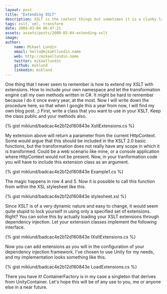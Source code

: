 ```yaml
---
layout: post
title: "Extending XSLT"
description: XSLT is the coolest things but sometimes it is a clunky language for doing the most simple of things. Lucky us you can extend it by writing your extensions in whatever language you want.
tags: xslt, xml, transform
date: 2009-03-04 06:47:21
assets: assets/posts/2009-03-04-extending-xslt
image: 
author: 
    name: Mikael Lundin
    email: hello@mikaellundin.name 
    web: http://mikaellundin.name
    twitter: mikaellundin
    github: miklund
    linkedin: miklund                    
---
```


One thing that I never seem to remember is how to extend my XSLT with extensions. How to include your own namespace and let the transformation engine call my own methods written in C#. It might be hard to remember because I do it once every year, at the most. Now I will write down the procedure here, so that when I google this a year from now, I will find my own blog post. ;)  First, write a class that you want to use in your XSLT. Keep the class public and your methods also.

{% gist miklund/badcac4e2b12d160843e XsltExtensions.cs %}

My extension above will return a parameter from the current HttpContext. Some would argue that this should be included in the XSLT 2.0 basic functions, but the transformation does not really have any scope in which it is transformed. Could be a web scenario like mine, or a console application where HttpContext would not be present.  Now, in your tranformation code you will have to include this extension class as an argument.


{% gist miklund/badcac4e2b12d160843e Example1.cs %}

The magic happens in row 4 and 5. Now it is possible to call this function from within the XSL stylesheet like this.

{% gist miklund/badcac4e2b12d160843e stylesheet.xsl %}

Since XSLT is of a very dynamic nature and easy to change, it would seem quite stupid to lock yourself in using only  a specified set of extensions. Right? You can solve this by actually loading your XSLT extensions through dependency injection. Let your extension classes implement the following interface.

{% gist miklund/badcac4e2b12d160843e IXsltExtensions.cs %}

Now you can add extensions as you will in the configuration of your dependency injection framework. I've chosen to use Unity for my needs, and my implementation looks something like this.

{% gist miklund/badcac4e2b12d160843e LoadExtensions.cs %}

There you have it! ContainerFactory is in my case a singleton that derives from UnityContainer. Let's hope this will be of any use to you, me or anyone else in a near future.
